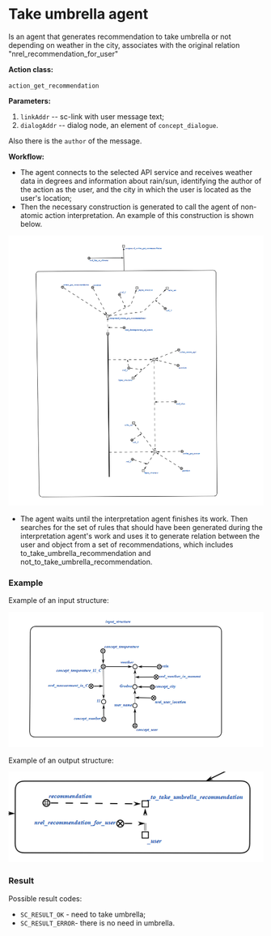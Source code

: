 #  Take umbrella agent

Is an agent that generates recommendation to take umbrella or not depending on weather in the city, associates with the original relation "nrel_recommendation_for_user"

**Action class:**

`action_get_recommendation`


**Parameters:**

1. `linkAddr` -- sc-link with user message text;
2. `dialogAddr` -- dialog node, an element of `concept_dialogue`.

Also there is the `author` of the message.

**Workflow:**

* The agent connects to the selected API service and receives weather data in degrees and information about rain/sun, identifying the author
of the action as the user, and the city in which the user is located as the user's location;
* Then the necessary construction is generated to call the agent of non-atomic action interpretation. An example of this construction is shown below.

![МОИС](https://github.com/demidovetsdasha/sem4/blob/main/%D0%9C%D0%9E%D0%98%D0%A1/%D0%BB%D1%804/interpretation.png)

* The agent waits until the interpretation agent finishes its work. Then searches for the set of rules that should have been generated during the interpretation
agent's work and uses it to generate relation between the user and object from a set of recommendations, which includes to_take_umbrella_recommendation and
not_to_take_umbrella_recommendation.

### Example

Example of an input structure:

![МОИС](https://github.com/demidovetsdasha/sem4/blob/main/%D0%9C%D0%9E%D0%98%D0%A1/%D0%BB%D1%804/input.png)

Example of an output structure:

![МОИС](https://github.com/demidovetsdasha/sem4/blob/main/%D0%9C%D0%9E%D0%98%D0%A1/%D0%BB%D1%804/output.png)

### Result

Possible result codes:
 
* `SC_RESULT_OK` - need to take umbrella;
* `SC_RESULT_ERROR`- there is no need in umbrella.
